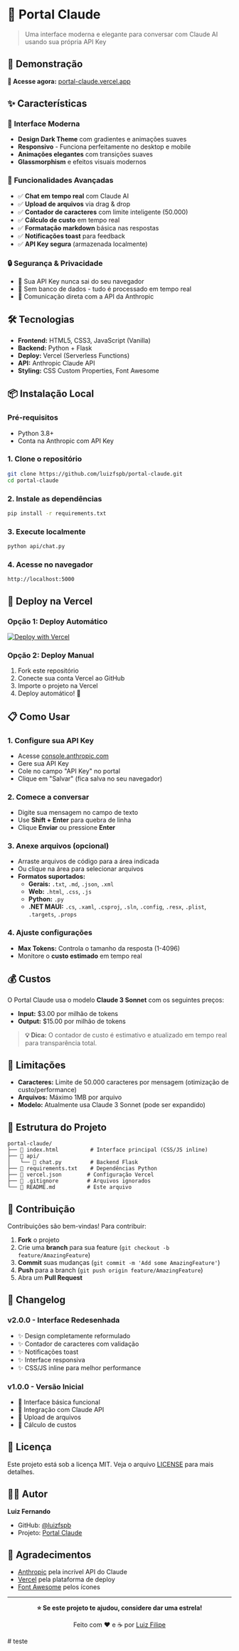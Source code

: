 # 🤖 Portal Claude

> Uma interface moderna e elegante para conversar com Claude AI usando sua própria API Key

## 🌟 Demonstração

**🔗 Acesse agora:** [portal-claude.vercel.app](https://portal-claude.vercel.app/)

## ✨ Características

### 🎨 **Interface Moderna**
- **Design Dark Theme** com gradientes e animações suaves
- **Responsivo** - Funciona perfeitamente no desktop e mobile
- **Animações elegantes** com transições suaves
- **Glassmorphism** e efeitos visuais modernos

### 🚀 **Funcionalidades Avançadas**
- ✅ **Chat em tempo real** com Claude AI
- ✅ **Upload de arquivos** via drag & drop
- ✅ **Contador de caracteres** com limite inteligente (50.000)
- ✅ **Cálculo de custo** em tempo real
- ✅ **Formatação markdown** básica nas respostas
- ✅ **Notificações toast** para feedback
- ✅ **API Key segura** (armazenada localmente)

### 🔒 **Segurança & Privacidade**
- 🔐 Sua API Key nunca sai do seu navegador
- 🔐 Sem banco de dados - tudo é processado em tempo real
- 🔐 Comunicação direta com a API da Anthropic

## 🛠 Tecnologias

- **Frontend:** HTML5, CSS3, JavaScript (Vanilla)
- **Backend:** Python + Flask
- **Deploy:** Vercel (Serverless Functions)
- **API:** Anthropic Claude API
- **Styling:** CSS Custom Properties, Font Awesome

## 📦 Instalação Local

### Pré-requisitos
- Python 3.8+
- Conta na Anthropic com API Key

### 1. Clone o repositório
```bash
git clone https://github.com/luizfspb/portal-claude.git
cd portal-claude
```

### 2. Instale as dependências
```bash
pip install -r requirements.txt
```

### 3. Execute localmente
```bash
python api/chat.py
```

### 4. Acesse no navegador
```
http://localhost:5000
```

## 🚀 Deploy na Vercel

### Opção 1: Deploy Automático
[![Deploy with Vercel](https://vercel.com/button)](https://vercel.com/new/clone?repository-url=https://github.com/luizfspb/portal-claude)

### Opção 2: Deploy Manual
1. Fork este repositório
2. Conecte sua conta Vercel ao GitHub
3. Importe o projeto na Vercel
4. Deploy automático! 🎉

## 📋 Como Usar

### 1. **Configure sua API Key**
- Acesse [console.anthropic.com](https://console.anthropic.com/)
- Gere sua API Key
- Cole no campo "API Key" no portal
- Clique em "Salvar" (fica salva no seu navegador)

### 2. **Comece a conversar**
- Digite sua mensagem no campo de texto
- Use **Shift + Enter** para quebra de linha
- Clique **Enviar** ou pressione **Enter**

### 3. **Anexe arquivos** (opcional)
- Arraste arquivos de código para a área indicada
- Ou clique na área para selecionar arquivos
- **Formatos suportados:**
  - **Gerais:** `.txt`, `.md`, `.json`, `.xml`
  - **Web:** `.html`, `.css`, `.js`
  - **Python:** `.py`
  - **.NET MAUI:** `.cs`, `.xaml`, `.csproj`, `.sln`, `.config`, `.resx`, `.plist`, `.targets`, `.props`

### 4. **Ajuste configurações**
- **Max Tokens:** Controla o tamanho da resposta (1-4096)
- Monitore o **custo estimado** em tempo real

## 💰 Custos

O Portal Claude usa o modelo **Claude 3 Sonnet** com os seguintes preços:

- **Input:** $3.00 por milhão de tokens
- **Output:** $15.00 por milhão de tokens

> **💡 Dica:** O contador de custo é estimativo e atualizado em tempo real para transparência total.

## 🎯 Limitações

- **Caracteres:** Limite de 50.000 caracteres por mensagem (otimização de custo/performance)
- **Arquivos:** Máximo 1MB por arquivo
- **Modelo:** Atualmente usa Claude 3 Sonnet (pode ser expandido)

## 🔧 Estrutura do Projeto

```
portal-claude/
├── 📄 index.html          # Interface principal (CSS/JS inline)
├── 📁 api/
│   └── 🐍 chat.py         # Backend Flask
├── 📄 requirements.txt    # Dependências Python
├── 📄 vercel.json        # Configuração Vercel
├── 📄 .gitignore         # Arquivos ignorados
└── 📖 README.md          # Este arquivo
```

## 🤝 Contribuição

Contribuições são bem-vindas! Para contribuir:

1. **Fork** o projeto
2. Crie uma **branch** para sua feature (`git checkout -b feature/AmazingFeature`)
3. **Commit** suas mudanças (`git commit -m 'Add some AmazingFeature'`)
4. **Push** para a branch (`git push origin feature/AmazingFeature`)
5. Abra um **Pull Request**

## 📝 Changelog

### v2.0.0 - Interface Redesenhada
- ✨ Design completamente reformulado
- ✨ Contador de caracteres com validação
- ✨ Notificações toast
- ✨ Interface responsiva
- ✨ CSS/JS inline para melhor performance

### v1.0.0 - Versão Inicial
- 🎉 Interface básica funcional
- 🎉 Integração com Claude API
- 🎉 Upload de arquivos
- 🎉 Cálculo de custos

## 📄 Licença

Este projeto está sob a licença MIT. Veja o arquivo [LICENSE](LICENSE) para mais detalhes.

## 👨‍💻 Autor

**Luiz Fernando**
- GitHub: [@luizfspb](https://github.com/luizfspb)
- Projeto: [Portal Claude](https://github.com/luizfspb/portal-claude)

## 🌟 Agradecimentos

- [Anthropic](https://anthropic.com/) pela incrível API do Claude
- [Vercel](https://vercel.com/) pela plataforma de deploy
- [Font Awesome](https://fontawesome.com/) pelos ícones

---

<div align="center">
  <p><strong>⭐ Se este projeto te ajudou, considere dar uma estrela!</strong></p>
  <p>Feito com ❤️ e ☕ por <a href="https://github.com/luizfspb">Luiz Filipe</a></p>
</div>#   t e s t e  
 